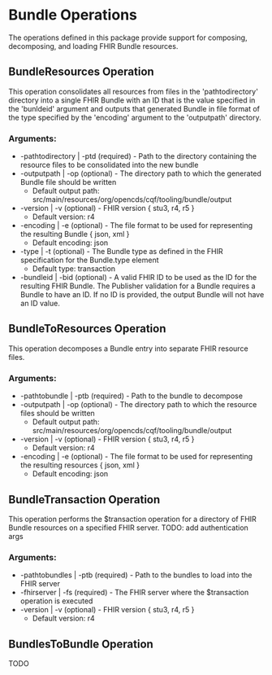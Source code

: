 # Bundle Operations

The operations defined in this package provide support for composing, decomposing, and loading FHIR Bundle resources.

## BundleResources Operation

This operation consolidates all resources from files in the 'pathtodirectory' directory into a single FHIR Bundle with 
an ID that is the value specified in the 'bunldeid' argument and outputs that generated Bundle in file format of the 
type specified by the 'encoding' argument to the 'outputpath' directory.

### Arguments:
- -pathtodirectory | -ptd (required) - Path to the directory containing the resource files to be consolidated into 
the new bundle
- -outputpath | -op (optional) - The directory path to which the generated Bundle file should be written
  - Default output path: src/main/resources/org/opencds/cqf/tooling/bundle/output
- -version | -v (optional) - FHIR version { stu3, r4, r5 }
  - Default version: r4
- -encoding | -e (optional) - The file format to be used for representing the resulting Bundle { json, xml }
  - Default encoding: json
- -type | -t (optional) - The Bundle type as defined in the FHIR specification for the Bundle.type element
  - Default type: transaction
- -bundleid | -bid (optional) - A valid FHIR ID to be used as the ID for the resulting FHIR Bundle. The Publisher 
validation for a Bundle requires a Bundle to have an ID. If no ID is provided, the output Bundle will not have an ID value.

## BundleToResources Operation

This operation decomposes a Bundle entry into separate FHIR resource files.

### Arguments:
- -pathtobundle | -ptb (required) - Path to the bundle to decompose
- -outputpath | -op (optional) - The directory path to which the resource files should be written
  - Default output path: src/main/resources/org/opencds/cqf/tooling/bundle/output
- -version | -v (optional) - FHIR version { stu3, r4, r5 }
  - Default version: r4
- -encoding | -e (optional) - The file format to be used for representing the resulting resources { json, xml }
  - Default encoding: json

## BundleTransaction Operation

This operation performs the $transaction operation for a directory of FHIR Bundle resources on a specified FHIR server.
TODO: add authentication args

### Arguments:
- -pathtobundles | -ptb (required) - Path to the bundles to load into the FHIR server
- -fhirserver | -fs (required) - The FHIR server where the $transaction operation is executed 
- -version | -v (optional) - FHIR version { stu3, r4, r5 }
  - Default version: r4

## BundlesToBundle Operation

TODO